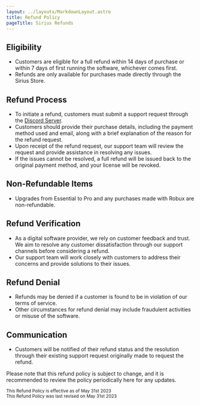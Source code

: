 ```yaml
---
layout: ../layouts/MarkdownLayout.astro
title: Refund Policy
pageTitle: Sirius Refunds
---
```


## Eligibility

- Customers are eligible for a full refund within 14 days of purchase or within 7 days of first running the software, whichever comes first.
- Refunds are only available for purchases made directly through the Sirius Store.

## Refund Process

- To initiate a refund, customers must submit a support request through the [Discord Server](https://sirius.menu/discord).
- Customers should provide their purchase details, including the payment method used and email, along with a brief explanation of the reason for the refund request.
- Upon receipt of the refund request, our support team will review the request and provide assistance in resolving any issues.
- If the issues cannot be resolved, a full refund will be issued back to the original payment method, and your license will be revoked.

## Non-Refundable Items

- Upgrades from Essential to Pro and any purchases made with Robux are non-refundable.

## Refund Verification

- As a digital software provider, we rely on customer feedback and trust. We aim to resolve any customer dissatisfaction through our support channels before considering a refund.
- Our support team will work closely with customers to address their concerns and provide solutions to their issues.

## Refund Denial

- Refunds may be denied if a customer is found to be in violation of our terms of service.
- Other circumstances for refund denial may include fraudulent activities or misuse of the software.

## Communication

- Customers will be notified of their refund status and the resolution through their existing support request originally made to request the refund.

Please note that this refund policy is subject to change, and it is recommended to review the policy periodically here for any updates.

<small class="text-muted">
  This Refund Policy is effective as of <time datetime="31-05-2023">May 31st 2023</time>
  <br/>
  This Refund Policy was last revised on <time datetime="31-05-2023">May 31st 2023</time>
</small>
